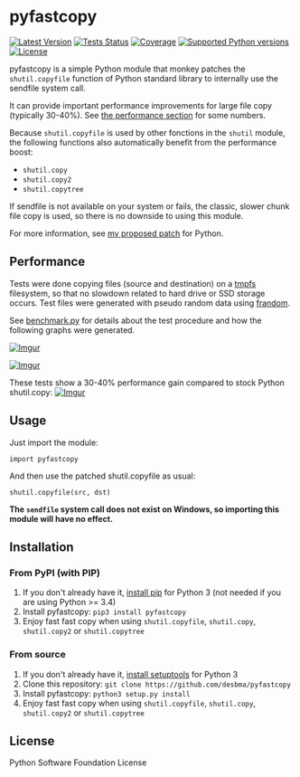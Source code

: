pyfastcopy
==========

[![Latest Version](https://img.shields.io/pypi/v/pyfastcopy.svg?style=flat)](https://pypi.python.org/pypi/pyfastcopy/)
[![Tests Status](https://img.shields.io/travis/desbma/pyfastcopy/master.svg?label=tests&style=flat)](https://travis-ci.org/desbma/pyfastcopy)
[![Coverage](https://img.shields.io/coveralls/desbma/pyfastcopy/master.svg?style=flat)](https://coveralls.io/r/desbma/pyfastcopy?branch=master)
[![Supported Python versions](https://img.shields.io/pypi/pyversions/pyfastcopy.svg?style=flat)](https://pypi.python.org/pypi/pyfastcopy/)
[![License](https://img.shields.io/github/license/desbma/pyfastcopy.svg?style=flat)](https://pypi.python.org/pypi/pyfastcopy/)

pyfastcopy is a simple Python module that monkey patches the `shutil.copyfile` function of Python standard library to internally use the sendfile system call.

It can provide important performance improvements for large file copy (typically 30-40%). See [the performance section](#performance) for some numbers.

Because `shutil.copyfile` is used by other fonctions in the `shutil` module, the following functions also automatically benefit from the performance boost:

* `shutil.copy`
* `shutil.copy2`
* `shutil.copytree`

If sendfile is not available on your system or fails, the classic, slower chunk file copy is used, so there is no downside to using this module.

For more information, see [my proposed patch](https://bugs.python.org/issue25156) for Python.


## Performance

Tests were done copying files (source and destination) on a [tmpfs](https://en.wikipedia.org/wiki/Tmpfs) filesystem, so that no slowdown related to hard drive or SSD storage occurs. Test files were generated with pseudo random data using [frandom](http://www.billauer.co.il/frandom.html).

See [benchmark.py](https://github.com/desbma/pyfastcopy/blob/master/benchmark.py) for details about the test procedure and how the following graphs were generated.

[![Imgur](http://i.imgur.com/0TZTs4Oh.png)](http://i.imgur.com/0TZTs4O.png)

[![Imgur](http://i.imgur.com/op8HxaCh.png)](http://i.imgur.com/op8HxaC.png)

These tests show a 30-40% performance gain compared to stock Python shutil.copy:
[![Imgur](http://i.imgur.com/V4dIgSyh.png)](http://i.imgur.com/V4dIgSy.png)


## Usage

Just import the module:

    import pyfastcopy

And then use the patched shutil.copyfile as usual:

    shutil.copyfile(src, dst)

**The `sendfile` system call does not exist on Windows, so importing this module will have no effect.**


## Installation

### From PyPI (with PIP)

1. If you don't already have it, [install pip](http://www.pip-installer.org/en/latest/installing.html) for Python 3 (not needed if you are using Python >= 3.4)
2. Install pyfastcopy: `pip3 install pyfastcopy`
3. Enjoy fast fast copy when using `shutil.copyfile`, `shutil.copy`, `shutil.copy2` or `shutil.copytree`

### From source

1. If you don't already have it, [install setuptools](https://pypi.python.org/pypi/setuptools#installation-instructions) for Python 3
2. Clone this repository: `git clone https://github.com/desbma/pyfastcopy`
3. Install pyfastcopy: `python3 setup.py install`
4. Enjoy fast fast copy when using `shutil.copyfile`, `shutil.copy`, `shutil.copy2` or `shutil.copytree`


## License

Python Software Foundation License
